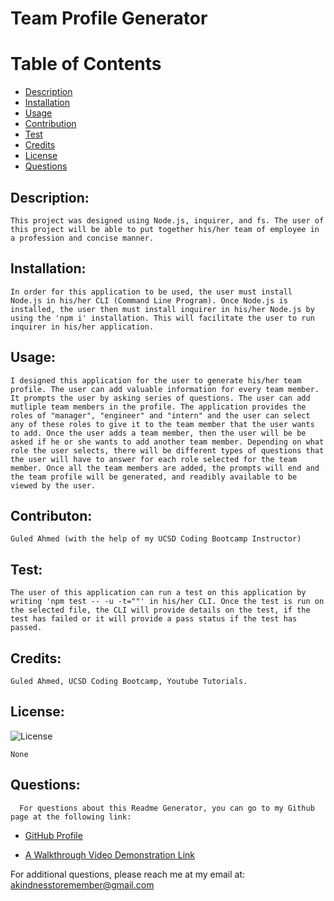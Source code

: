   # Team Profile Generator

  # Table of Contents

  - [Description](#description)
  - [Installation](#installation)
  - [Usage](#usage)
  - [Contribution](#contribution)
  - [Test](#test)
  - [Credits](#credits)
  - [License](#license)
  - [Questions](#questions)

  ## Description:

    This project was designed using Node.js, inquirer, and fs. The user of this project will be able to put together his/her team of employee in a profession and concise manner. 
  
  ## Installation:

    In order for this application to be used, the user must install Node.js in his/her CLI (Command Line Program). Once Node.js is installed, the user then must install inquirer in his/her Node.js by using the 'npm i' installation. This will facilitate the user to run inquirer in his/her application.

  ## Usage:

    I designed this application for the user to generate his/her team profile. The user can add valuable information for every team member. It prompts the user by asking series of questions. The user can add mutliple team members in the profile. The application provides the roles of "manager", "engineer" and "intern" and the user can select any of these roles to give it to the team member that the user wants to add. Once the user adds a team member, then the user will be be asked if he or she wants to add another team member. Depending on what role the user selects, there will be different types of questions that the user will have to answer for each role selected for the team member. Once all the team members are added, the prompts will end and the team profile will be generated, and readibly available to be viewed by the user. 

  ## Contributon:

    Guled Ahmed (with the help of my UCSD Coding Bootcamp Instructor)

  ## Test:

    The user of this application can run a test on this application by writing 'npm test -- -u -t=""' in his/her CLI. Once the test is run on the selected file, the CLI will provide details on the test, if the test has failed or it will provide a pass status if the test has passed. 
  
  ## Credits:

    Guled Ahmed, UCSD Coding Bootcamp, Youtube Tutorials.

  ## License:

  ![License](https://img.shields.io/badge/License--blue.svg "License Badge")

    None
  
  ## Questions:

      For questions about this Readme Generator, you can go to my Github page at the following link:

  - [GitHub Profile](https://github.com/Guled06)

  - [A Walkthrough Video Demonstration Link](https://drive.google.com/file/d/16rJQ4p77rcDrRxfedTQO9-YpMUsQnTIE/view)

  For additional questions, please reach me at my email at: akindnesstoremember@gmail.com
  
